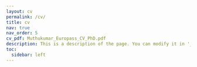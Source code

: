 ```yaml
---
layout: cv
permalink: /cv/
title: cv
nav: true
nav_order: 5
cv_pdf: Muthukumar_Europass_CV_PhD.pdf
description: This is a description of the page. You can modify it in '_pages/cv.md'. You can also change or remove the top pdf download button.
toc:
  sidebar: left
---
```

